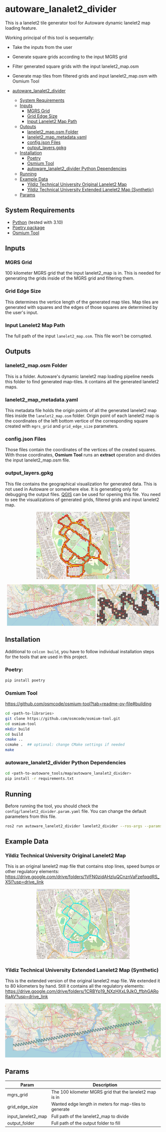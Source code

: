 # autoware_lanalet2_divider

This is a lanelet2 tile generator tool for Autoware dynamic lanelet2 map loading feature.

Working principal of this tool is sequentally:
- Take the inputs from the user
- Generate square grids according to the input MGRS grid
- Filter generated square grids with the input lanelet2_map.osm
- Generate map tiles from filtered grids and input lanelet2_map.osm with Osmium Tool

- [autoware_lanalet2_divider](#autoware_lanalet2_divider)
  - [System Requirements](#system-requirements)
  - [Inputs](#inputs)
    - [MGRS Grid](#mgrs-grid)
    - [Grid Edge Size](#grid-edge-size)
    - [Input Lanelet2 Map Path](#input-lanelet2-map-path)
  - [Outputs](#outputs)
    - [lanelet2_map.osm Folder](#lanelet2_maposm-folder)
    - [lanelet2_map_metadata.yaml](#lanelet2_map_metadatayaml)
    - [config.json Files](#configjson-files)
    - [output_layers.gpkg](#output_layersgpkg)
  - [Installation](#installation)
    - [Poetry](#poetry)
    - [Osmium Tool](#osmium-tool)
    - [autoware_lanalet2_divider Python Dependencies](#autoware_lanalet2_divider-python-dependencies)
  - [Running](#running)
  - [Example Data](#example-data)
    - [Yildiz Technical University Original Lanelet2 Map](#yildiz-technical-university-original-lanelet2-map)
    - [Yildiz Technical University Extended Lanelet2 Map (Synthetic)](#yildiz-technical-university-extended-lanelet2-map-synthetic)
  - [Params](#params)

## System Requirements

- [Python](https://www.python.org/) (tested with 3.10)
- [Poetry package](https://python-poetry.org/docs/)
- [Osmium Tool](https://github.com/osmcode/osmium-tool)

## Inputs

### MGRS Grid

100 kilometer MGRS grid that the input lanelet2_map is in. This is needed for generating the grids inside of the
MGRS grid and filtering them.

### Grid Edge Size

This determines the vertice length of the generated map tiles. Map tiles are generated with squares and the edges of
those squares are determined by the user's input.

### Input Lanelet2 Map Path

The full path of the input `lanelet2_map.osm`. This file won't be corrupted.

## Outputs

### lanelet2_map.osm Folder

This is a folder. Autoware's dynamic lanelet2 map loading pipeline needs this folder to find generated map-tiles.
It contains all the generated lanelet2 maps.

### lanelet2_map_metadata.yaml

This metadata file holds the origin points of all the generated lanelet2 map files inside the `lanelet2_map.osm`
folder. Origin point of each lanelet2 map is the coordinates of the left bottom vertice of the corresponding
square created with `mgrs_grid` and `grid_edge_size` parameters.

### config.json Files

Those files contain the coordinates of the vertices of the created squares. With those coordinates, **Osmium Tool**
runs an **extract** operation and divides the input lanelet2_map.osm file.

### output_layers.gpkg

This file contains the geographical visualization for generated data. This is not used in Autoware or somewhere else.
It is generating only for debugging the output files. [QGIS](https://qgis.org/en/site/) can be used for opening this
file. You need to see the visualizations of generated grids, filtered grids and input lanelet2 map.
<p align='center'>
    <img src="docs/img_ytu_layers.png" alt="img_ytu_layers" width="60%"/>
</p>
<p align='center'>
    <img src="docs/img_ytu_extended_layers_full.png" alt="img_ytu_extended_layers_full" width="57%"/>
    <img src="docs/img_ytu_extended_layers.png" alt="img_ytu_extended_layers" width="40%"/>
</p>

## Installation

Additional to `colcon build`, you have to follow individual installation steps for the tools that are used in this
project.

### Poetry:

```bash
pip install poetry
```

### Osmium Tool

https://github.com/osmcode/osmium-tool?tab=readme-ov-file#building

```bash
cd <path-to-libraries>
git clone https://github.com/osmcode/osmium-tool.git
cd osmium-tool
mkdir build
cd build
cmake ..
ccmake .  ## optional: change CMake settings if needed
make
```

### autoware_lanalet2_divider Python Dependencies

```bash
cd <path-to-autoware_tools/map/autoware_lanalet2_divider>
pip install -r requirements.txt
```

## Running

Before running the tool, you should check the `config/lanelet2_divider.param.yaml` file. You can change the default
parameters from this file.

```bash
ros2 run autoware_lanelet2_divider lanelet2_divider --ros-args --params-file install/autoware_lanelet2_divider/share/autoware_lanelet2_divider/lanelet2_divider.param.yaml
```

## Example Data
### Yildiz Technical University Original Lanelet2 Map
This is an original lanelet2 map file that contains stop lines, speed bumps or other regulatory elements:
https://drive.google.com/drive/folders/1VFN0zidAHzIuQCnznVaFzefqqdRS_X5l?usp=drive_link

<p align='center'>
    <img src="docs/img_ytu_original.png" alt="img_ytu_original" width="60%"/>
</p>

### Yildiz Technical University Extended Lanelet2 Map (Synthetic)
This is the extended version of the original lanelet2 map file. We extended it to 80 kilometers by hand.
Still it contains all the regulatory elements:
https://drive.google.com/drive/folders/1CRBYp19_NXzHXxL9JkO_ffbhGARoRaAV?usp=drive_link

<p align='center'>
    <img src="docs/img_ytu_extended.png" alt="img_ytu_extended"/>
</p>

## Params

| Param              | Description                                             |
|--------------------|---------------------------------------------------------|
| mgrs_grid          | The 100 kilometer MGRS grid that the lanelet2 map is in |
| grid_edge_size     | Wanted edge length in meters for map-tiles to generate  |
| input_lanelet2_map | Full path of the lanelet2_map to divide                 |
| output_folder      | Full path of the output folder to fill                  |
